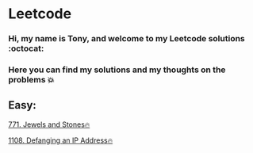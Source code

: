 # Leetcode

### Hi, my name is Tony, and welcome to my Leetcode solutions :octocat: 
### Here you can find my solutions and my thoughts on the problems :boom:

## Easy:

[771. Jewels and Stones:fire:](https://github.com/tonyli1121/Leetcode/blob/master/JavaCodes/src/easy/JewelsAndStones.java)

[1108. Defanging an IP Address:fire:](https://github.com/tonyli1121/Leetcode/blob/master/JavaCodes/src/easy/DefangingIPAddress.java)
